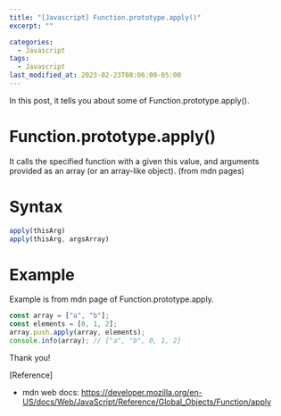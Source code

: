 ```yaml
---
title: "[Javascript] Function.prototype.apply()"
excerpt: ""

categories:
  - Javascript
tags:
  - Javascript
last_modified_at: 2023-02-23T08:06:00-05:00
---
```


In this post, it tells you about some of Function.prototype.apply&#40;&#41;.

# Function.prototype.apply&#40;&#41;

It calls the specified function with a given this value, and arguments provided as an array (or an array-like object). (from mdn pages)


# Syntax

```javascript
apply(thisArg)
apply(thisArg, argsArray)
```

# Example
Example is from mdn page of Function.prototype.apply.

```javascript
const array = ["a", "b"];
const elements = [0, 1, 2];
array.push.apply(array, elements);
console.info(array); // ["a", "b", 0, 1, 2]
```

Thank you!

[Reference]

- mdn web docs: <https://developer.mozilla.org/en-US/docs/Web/JavaScript/Reference/Global_Objects/Function/apply>
